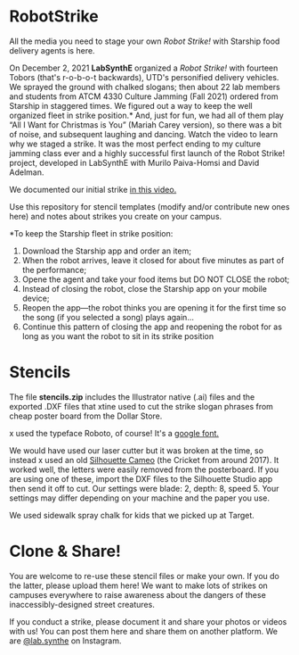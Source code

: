 # RobotStrike
<p>All the media you need to stage your own <em>Robot Strike!</em> with Starship food delivery agents is here.</p>

<p>On December 2, 2021 <b>LabSynthE</b> organized a <em>Robot Strike!</em> with fourteen Tobors (that's r-o-b-o-t backwards), UTD's personified delivery vehicles. We sprayed the ground with chalked slogans; then about 22 lab members and students from ATCM 4330 Culture Jamming (Fall 2021) ordered from Starship in staggered times. We figured out a way to keep the well organized fleet in strike position.* And, just for fun, we had all of them play “All I Want for Christmas is You” (Mariah Carey version), so there was a bit of noise, and subsequent laughing and dancing. Watch the video to learn why we staged a strike. It was the most perfect ending to my culture jamming class ever and a highly successful first launch of the Robot Strike! project, developed in LabSynthE with Murilo Paiva-Homsi and David Adelman.</p>

<p>We documented our initial strike <a href = "https://vimeo.com/xtineburrough/robotstrike" alt="Robot Strike! on Vimeo">in this video.</a></p>

<p>Use this repository for stencil templates (modify and/or contribute new ones here) and notes about strikes you create on your campus.</p>

<p>*To keep the Starship fleet in strike position:</p>
<ol>
  <li>Download the Starship app and order an item; </li>
  <li>When the robot arrives, leave it closed for about five minutes as part of the performance; </li>
   <li>Opene the agent and take your food items but DO NOT CLOSE the robot; </li>
     <li>Instead of closing the robot, close the Starship app on your mobile device; </li>
       <li>Reopen the app—the robot thinks you are opening it for the first time so the song (if you selected a song) plays again...</li>
         <li>Continue this pattern of closing the app and reopening the robot for as long as you want the robot to sit in its strike position</li>
  </ol>
  
 <h1>Stencils</h1>
 <p>The file <b>stencils.zip</b> includes the Illustrator native (.ai) files and the exported .DXF files that xtine used to cut the strike slogan phrases from cheap poster board from the Dollar Store.</p>
 
 <p>x used the typeface Roboto, of course! It's a <a href="https://fonts.google.com/specimen/Roboto" alt="roboto">google font.</a></p>
 
 <p>We would have used our laser cutter but it was broken at the time, so instead x used an old <a href="https://www.silhouettecameo.com/" alt="Silhouette main page">Silhouette Cameo</a> (the Cricket from around 2017). It worked well, the letters were easily removed from the posterboard. If you are using one of these, import the DXF files to the Silhouette Studio app then send it off to cut. Our settings were blade: 2, depth: 8, speed 5. Your settings may differ depending on your machine and the paper you use.</p>
  
  <p>We used sidewalk spray chalk for kids that we picked up at Target.</p>
 
 <h1>Clone & Share!</h1>
 
 <p>You are welcome to re-use these stencil files or make your own. If you do the latter, please upload them here! We want to make lots of strikes on campuses everywhere to raise awareness about the dangers of these inaccessibly-designed street creatures.</p>
 
 <p>If you conduct a strike, please document it and share your photos or videos with us! You can post them here and share them on another platform. We are <a href="https://www.instagram.com/lab.synthe/" alt="labsynthe on insta"> @lab.synthe</a> on Instagram.</p>
 
